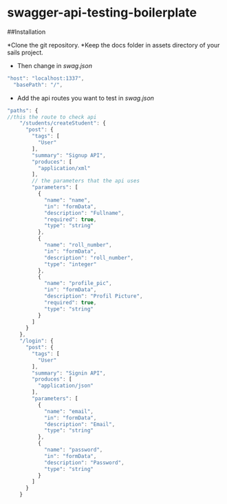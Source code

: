 # swagger-api-testing-boilerplate

##Installation

*Clone the git repository.
*Keep the docs folder in assets directory of your sails project.
* Then change in *swag.json*
```javascript
"host": "localhost:1337",
  "basePath": "/",
```

* Add the api routes you want to test in *swag.json*
```javascript
"paths": {  
//this the route to check api
    "/students/createStudent": {
      "post": {
        "tags": [
          "User"
        ],
        "summary": "Signup API",
        "produces": [
          "application/xml"
        ],
        // the parameters that the api uses
        "parameters": [
          {
            "name": "name",
            "in": "formData",
            "description": "Fullname",
            "required": true,
            "type": "string"
          },
          {
            "name": "roll_number",
            "in": "formData",
            "description": "roll_number",
            "type": "integer"
          },
          {
            "name": "profile_pic",
            "in": "formData",
            "description": "Profil Picture",
            "required": true,
            "type": "string"
          }
        ]
      }
    },
    "/login": {
      "post": {
        "tags": [
          "User"
        ],
        "summary": "Signin API",
        "produces": [
          "application/json"
        ],
        "parameters": [
          {
            "name": "email",
            "in": "formData",
            "description": "Email",
            "type": "string"
          },
          {
            "name": "password",
            "in": "formData",
            "description": "Password",
            "type": "string"
          }
        ]
      }
    }
```
